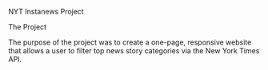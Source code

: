 NYT Instanews Project


The Project

The purpose of the project was to create a one-page, responsive website that allows a user to filter top news story categories via the New York Times API. 
